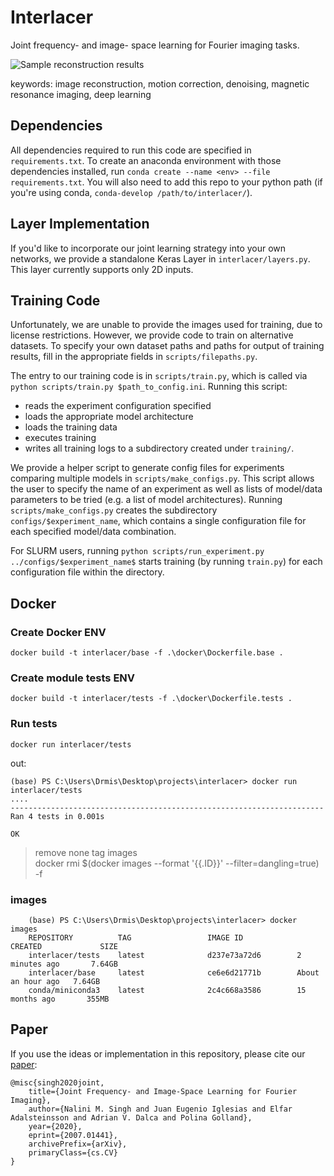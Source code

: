 # Interlacer
Joint frequency- and image- space learning for Fourier imaging tasks.

![Sample reconstruction results](./assets/teaser.jpg)

keywords: image reconstruction, motion correction, denoising, magnetic resonance imaging, deep learning

## Dependencies
All dependencies required to run this code are specified in `requirements.txt`. To create an anaconda environment with those dependencies installed, run `conda create --name <env> --file requirements.txt`. You will also need to add this repo to your python path (if you're using conda, `conda-develop /path/to/interlacer/`).

## Layer Implementation
If you'd like to incorporate our joint learning strategy into your own networks, we provide a standalone Keras Layer in `interlacer/layers.py`. This layer currently supports only 2D inputs.

## Training Code
Unfortunately, we are unable to provide the images used for training, due to license restrictions. However, we provide code to train on alternative datasets. To specify your own dataset paths and paths for output of training results, fill in the appropriate fields in `scripts/filepaths.py`.

The entry to our training code is in `scripts/train.py`, which is called via `python scripts/train.py $path_to_config.ini`. Running this script:
* reads the experiment configuration specified
* loads the appropriate model architecture 
* loads the training data
* executes training
* writes all training logs to a subdirectory created under `training/`.

We provide a helper script to generate config files for experiments comparing multiple models in `scripts/make_configs.py`. This script allows the user to specify the name of an experiment as well as lists of model/data parameters to be tried (e.g. a list of model architectures). Running `scripts/make_configs.py` creates the subdirectory `configs/$experiment_name`, which contains a single configuration file for each specified model/data combination. 

For SLURM users, running `python scripts/run_experiment.py ../configs/$experiment_name$` starts training (by running `train.py`) for each configuration file within the directory.

## Docker

### Create Docker ENV
```
docker build -t interlacer/base -f .\docker\Dockerfile.base .
```

### Create module tests ENV
```
docker build -t interlacer/tests -f .\docker\Dockerfile.tests .
```

### Run tests
```
docker run interlacer/tests
```

out:
```
(base) PS C:\Users\Drmis\Desktop\projects\interlacer> docker run interlacer/tests
....
----------------------------------------------------------------------
Ran 4 tests in 0.001s

OK
```

> remove none tag images  
> docker rmi $(docker images --format '{{.ID}}' --filter=dangling=true) -f

### images
```
    (base) PS C:\Users\Drmis\Desktop\projects\interlacer> docker images
    REPOSITORY          TAG                 IMAGE ID            CREATED             SIZE
    interlacer/tests    latest              d237e73a72d6        2 minutes ago       7.64GB
    interlacer/base     latest              ce6e6d21771b        About an hour ago   7.64GB
    conda/miniconda3    latest              2c4c668a3586        15 months ago       355MB
```


## Paper 
If you use the ideas or implementation in this repository, please cite our [paper](https://arxiv.org/abs/2007.01441):

    @misc{singh2020joint,
        title={Joint Frequency- and Image-Space Learning for Fourier Imaging},
        author={Nalini M. Singh and Juan Eugenio Iglesias and Elfar Adalsteinsson and Adrian V. Dalca and Polina Golland},
        year={2020},
        eprint={2007.01441},
        archivePrefix={arXiv},
        primaryClass={cs.CV}
    }       

